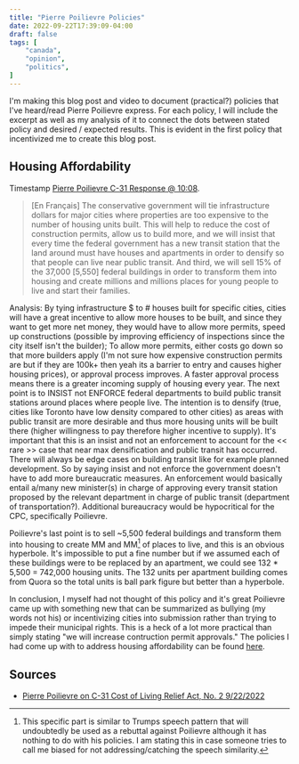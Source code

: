 ```yaml
---
title: "Pierre Poilievre Policies"
date: 2022-09-22T17:39:09-04:00
draft: false
tags: [
    "canada",
    "opinion",
    "politics",
]
---
```


I'm making this blog post and video to document (practical?) policies that I've heard/read Pierre Poilievre express.
For each policy, I will include the excerpt as well as my analysis of it to connect the dots between stated policy and desired / expected results.
This is evident in the first policy that incentivized me to create this blog post.

## Housing Affordability

Timestamp [Pierre Poilievre C-31 Response @ 10:08](https://youtu.be/Z39VZGF2k0A?t=608).

> \[En Français\] The conservative government will tie infrastructure dollars for major cities where properties are too expensive to the number of housing units built. This will help to reduce the cost of construction permits, allow us to build more, and we will insist that every time the federal government has a new transit station that the land around must have houses and apartments in order to densify so that people can live near public transit. And third, we will sell 15% of the 37,000 [5,550] federal buildings in order to transform them into housing and create millions and millions places for young people to live and start their families.

Analysis: By tying infrastructure $ to # houses built for specific cities, cities will have a great incentive to allow more houses to be built, and since they want to get more net money, they would have to allow more permits, speed up constructions (possible by improving efficiency of inspections since the city itself isn't the builder); To allow more permits, either costs go down so that more builders apply (I'm not sure how expensive construction permits are but if they are 100k+ then yeah its a barrier to entry and causes higher housing prices), or approval process improves. A faster approval process means there is a greater incoming supply of housing every year. The next point is to INSIST not ENFORCE federal departments to build public transit stations around places where people live. The intention is to densify (true, cities like Toronto have low density compared to other cities) as areas with public transit are more desirable and thus more housing units will be built there (higher willingness to pay therefore higher incentive to supply). It's important that this is an insist and not an enforcement to account for the << rare >> case that near max densification and public transit has occurred. There will always be edge cases on building transit like for example planned development. So by saying insist and not enforce the government doesn't have to add more bureaucratic measures. An enforcement would basically entail a/many new minister(s) in charge of approving every transit station proposed by the relevant department in charge of public transit (department of transportation?). Additional bureaucracy would be hypocritical for the CPC, specifically Poilievre.

Poilievre's last point is to sell ~5,500 federal buildings and transform them into housing to create MM and MM[^sideNote1] of places to live, and this is an obvious hyperbole. It's impossible to put a fine number but if we assumed each of these buildings were to be replaced by an apartment, we could see 132 * 5,500 = 742,000 housing units. The 132 units per apartment building comes from Quora so the total units is ball park figure but better than a hyperbole.

In conclusion, I myself had not thought of this policy and it's great Poilievre came up with something new that can be summarized as bullying (my words not his) or incentivizing cities into submission rather than trying to impede their municipal rights. This is a heck of a lot more practical than simply stating "we will increase contruction permit approvals." The policies I had come up with to address housing affordability can be found [here](/posts/canada/#housing-affordability).

## Sources

- [Pierre Poilievre on C-31 Cost of Living Relief Act, No. 2 9/22/2022](https://www.youtube.com/watch?v=Z39VZGF2k0A)

[^sideNote1]: This specific part is similar to Trumps speech pattern that will undoubtedly be used as a rebuttal against Poilievre although it has nothing to do with his policies. I am stating this in case someone tries to call me biased for not addressing/catching the speech similarity.
